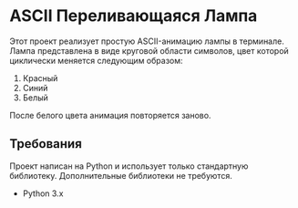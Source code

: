 # ASCII Переливающаяся Лампа

Этот проект реализует простую ASCII-анимацию лампы в терминале. Лампа представлена в виде круговой области символов, цвет которой циклически меняется следующим образом:
1. Красный
2. Синий
3. Белый

После белого цвета анимация повторяется заново.

## Требования

Проект написан на Python и использует только стандартную библиотеку. Дополнительные библиотеки не требуются.

- Python 3.x


